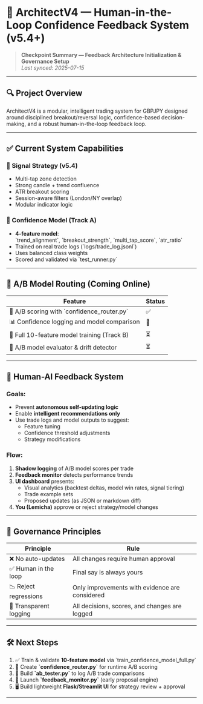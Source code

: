 # 🧠 ArchitectV4 — Human-in-the-Loop Confidence Feedback System (v5.4+)

> **Checkpoint Summary — Feedback Architecture Initialization & Governance Setup**  
> *Last synced: 2025-07-15*

---

## 🔍 Project Overview

ArchitectV4 is a modular, intelligent trading system for GBPJPY designed around disciplined breakout/reversal logic, confidence-based decision-making, and a robust human-in-the-loop feedback loop.

---

## ✅ Current System Capabilities

### 🧩 Signal Strategy (v5.4)
- Multi-tap zone detection
- Strong candle + trend confluence
- ATR breakout scoring
- Session-aware filters (London/NY overlap)
- Modular indicator logic

### 🤖 Confidence Model (Track A)
- **4-feature model**:  
  \`trend_alignment\`, \`breakout_strength\`, \`multi_tap_score\`, \`atr_ratio\`
- Trained on real trade logs (\`logs/trade_log.jsonl\`)
- Uses balanced class weights
- Scored and validated via \`test_runner.py\`

---

## 🔀 A/B Model Routing (Coming Online)
| Feature | Status |
|--------|--------|
| 🔄 A/B scoring with \`confidence_router.py\` | ✅ |
| 📊 Confidence logging and model comparison | 🔄 |
| 🧠 Full 10-feature model training (Track B) | ⏳ |
| 🧪 A/B model evaluator & drift detector | ⏳ |

---

## 🔁 Human-AI Feedback System

### Goals:
- Prevent **autonomous self-updating logic**
- Enable **intelligent recommendations only**
- Use trade logs and model outputs to suggest:
  - Feature tuning
  - Confidence threshold adjustments
  - Strategy modifications

### Flow:
1. **Shadow logging** of A/B model scores per trade
2. **Feedback monitor** detects performance trends
3. **UI dashboard** presents:
   - Visual analytics (backtest deltas, model win rates, signal tiering)
   - Trade example sets
   - Proposed updates (as JSON or markdown diff)
4. **You (Lemicha)** approve or reject strategy/model changes

---

## 🔐 Governance Principles

| Principle | Rule |
|----------|------|
| ❌ No auto-updates | All changes require human approval |
| ✅ Human in the loop | Final say is always yours |
| 📉 Reject regressions | Only improvements with evidence are considered |
| 🔎 Transparent logging | All decisions, scores, and changes are logged |

---

## 🛠️ Next Steps

1. ✅ Train & validate **10-feature model** via \`train_confidence_model_full.py\`
2. 🔄 Create **\`confidence_router.py\`** for runtime A/B scoring
3. 🧪 Build **\`ab_tester.py\`** to log A/B trade comparisons
4. 🧠 Launch **\`feedback_monitor.py\`** (early proposal engine)
5. 🖥️ Build lightweight **Flask/Streamlit UI** for strategy review + approval

---
